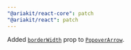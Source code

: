 ```yaml
---
"@ariakit/react-core": patch
"@ariakit/react": patch
---
```


Added [`borderWidth`](https://ariakit.org/reference/popover-arrow#borderwidth) prop to [`PopoverArrow`](https://ariakit.org/reference/popover-arrow).
